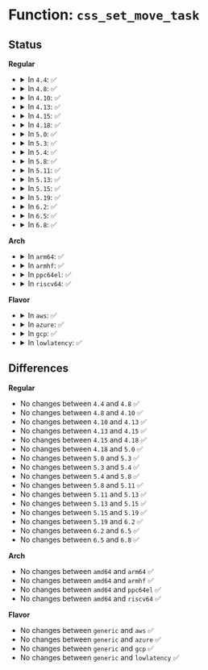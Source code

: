# Function: <code>css_set_move_task</code>

## Status
<b>Regular</b>
<ul>
<li>
<details>
<summary>In <code>4.4</code>: ✅</summary>

```c
void css_set_move_task(struct task_struct *task, struct css_set *from_cset, struct css_set *to_cset, bool use_mg_tasks);
```

**Collision:** Unique Static

**Inline:** No

**Transformation:** False

**Instances:**

```
In kernel/cgroup.c (ffffffff811167a0)
Location: kernel/cgroup.c:697
Inline: False
Direct callers:
  - kernel/cgroup.c:cgroup_taskset_migrate
  - kernel/cgroup.c:cgroup_post_fork
  - kernel/cgroup.c:cgroup_exit
```
**Symbols:**

```
ffffffff811167a0-ffffffff811169e0: css_set_move_task (STB_LOCAL)
```
</details>
</li>
<li>
<details>
<summary>In <code>4.8</code>: ✅</summary>

```c
void css_set_move_task(struct task_struct *task, struct css_set *from_cset, struct css_set *to_cset, bool use_mg_tasks);
```

**Collision:** Unique Static

**Inline:** No

**Transformation:** False

**Instances:**

```
In kernel/cgroup.c (ffffffff8111da40)
Location: kernel/cgroup.c:739
Inline: False
Direct callers:
  - kernel/cgroup.c:cgroup_exit
  - kernel/cgroup.c:cgroup_post_fork
  - kernel/cgroup.c:cgroup_taskset_migrate
```
**Symbols:**

```
ffffffff8111da40-ffffffff8111dc84: css_set_move_task (STB_LOCAL)
```
</details>
</li>
<li>
<details>
<summary>In <code>4.10</code>: ✅</summary>

```c
void css_set_move_task(struct task_struct *task, struct css_set *from_cset, struct css_set *to_cset, bool use_mg_tasks);
```

**Collision:** Unique Static

**Inline:** No

**Transformation:** False

**Instances:**

```
In kernel/cgroup.c (ffffffff81125d70)
Location: kernel/cgroup.c:742
Inline: False
Direct callers:
  - kernel/cgroup.c:cgroup_exit
  - kernel/cgroup.c:cgroup_post_fork
  - kernel/cgroup.c:cgroup_taskset_migrate
```
**Symbols:**

```
ffffffff81125d70-ffffffff81125fb4: css_set_move_task (STB_LOCAL)
```
</details>
</li>
<li>
<details>
<summary>In <code>4.13</code>: ✅</summary>

```c
void css_set_move_task(struct task_struct *task, struct css_set *from_cset, struct css_set *to_cset, bool use_mg_tasks);
```

**Collision:** Unique Static

**Inline:** No

**Transformation:** False

**Instances:**

```
In kernel/cgroup/cgroup.c (ffffffff81124da0)
Location: kernel/cgroup/cgroup.c:660
Inline: False
Direct callers:
  - kernel/cgroup/cgroup.c:cgroup_exit
  - kernel/cgroup/cgroup.c:cgroup_post_fork
  - kernel/cgroup/cgroup.c:cgroup_migrate_execute
```
**Symbols:**

```
ffffffff81124da0-ffffffff81124f8b: css_set_move_task (STB_LOCAL)
```
</details>
</li>
<li>
<details>
<summary>In <code>4.15</code>: ✅</summary>

```c
void css_set_move_task(struct task_struct *task, struct css_set *from_cset, struct css_set *to_cset, bool use_mg_tasks);
```

**Collision:** Unique Static

**Inline:** No

**Transformation:** False

**Instances:**

```
In kernel/cgroup/cgroup.c (ffffffff81131040)
Location: kernel/cgroup/cgroup.c:787
Inline: False
Direct callers:
  - kernel/cgroup/cgroup.c:cgroup_exit
  - kernel/cgroup/cgroup.c:cgroup_post_fork
  - kernel/cgroup/cgroup.c:cgroup_migrate_execute
```
**Symbols:**

```
ffffffff81131040-ffffffff81131232: css_set_move_task (STB_LOCAL)
```
</details>
</li>
<li>
<details>
<summary>In <code>4.18</code>: ✅</summary>

```c
void css_set_move_task(struct task_struct *task, struct css_set *from_cset, struct css_set *to_cset, bool use_mg_tasks);
```

**Collision:** Unique Static

**Inline:** No

**Transformation:** False

**Instances:**

```
In kernel/cgroup/cgroup.c (ffffffff8113f770)
Location: kernel/cgroup/cgroup.c:790
Inline: False
Direct callers:
  - kernel/cgroup/cgroup.c:cgroup_exit
  - kernel/cgroup/cgroup.c:cgroup_post_fork
  - kernel/cgroup/cgroup.c:cgroup_migrate_execute
```
**Symbols:**

```
ffffffff8113f770-ffffffff8113f974: css_set_move_task (STB_LOCAL)
```
</details>
</li>
<li>
<details>
<summary>In <code>5.0</code>: ✅</summary>

```c
void css_set_move_task(struct task_struct *task, struct css_set *from_cset, struct css_set *to_cset, bool use_mg_tasks);
```

**Collision:** Unique Static

**Inline:** No

**Transformation:** False

**Instances:**

```
In kernel/cgroup/cgroup.c (ffffffff8114b190)
Location: kernel/cgroup/cgroup.c:825
Inline: False
Direct callers:
  - kernel/cgroup/cgroup.c:cgroup_exit
  - kernel/cgroup/cgroup.c:cgroup_post_fork
  - kernel/cgroup/cgroup.c:cgroup_migrate_execute
```
**Symbols:**

```
ffffffff8114b190-ffffffff8114b398: css_set_move_task (STB_LOCAL)
```
</details>
</li>
<li>
<details>
<summary>In <code>5.3</code>: ✅</summary>

```c
void css_set_move_task(struct task_struct *task, struct css_set *from_cset, struct css_set *to_cset, bool use_mg_tasks);
```

**Collision:** Unique Static

**Inline:** No

**Transformation:** False

**Instances:**

```
In kernel/cgroup/cgroup.c (ffffffff81156a40)
Location: kernel/cgroup/cgroup.c:878
Inline: False
Direct callers:
  - kernel/cgroup/cgroup.c:cgroup_exit
  - kernel/cgroup/cgroup.c:cgroup_post_fork
  - kernel/cgroup/cgroup.c:cgroup_migrate_execute
```
**Symbols:**

```
ffffffff81156a40-ffffffff81156c52: css_set_move_task (STB_LOCAL)
```
</details>
</li>
<li>
<details>
<summary>In <code>5.4</code>: ✅</summary>

```c
void css_set_move_task(struct task_struct *task, struct css_set *from_cset, struct css_set *to_cset, bool use_mg_tasks);
```

**Collision:** Unique Static

**Inline:** No

**Transformation:** False

**Instances:**

```
In kernel/cgroup/cgroup.c (ffffffff811626b0)
Location: kernel/cgroup/cgroup.c:878
Inline: False
Direct callers:
  - kernel/cgroup/cgroup.c:cgroup_exit
  - kernel/cgroup/cgroup.c:cgroup_post_fork
  - kernel/cgroup/cgroup.c:cgroup_migrate_execute
```
**Symbols:**

```
ffffffff811626b0-ffffffff811628c2: css_set_move_task (STB_LOCAL)
```
</details>
</li>
<li>
<details>
<summary>In <code>5.8</code>: ✅</summary>

```c
void css_set_move_task(struct task_struct *task, struct css_set *from_cset, struct css_set *to_cset, bool use_mg_tasks);
```

**Collision:** Unique Static

**Inline:** No

**Transformation:** False

**Instances:**

```
In kernel/cgroup/cgroup.c (ffffffff81173c80)
Location: kernel/cgroup/cgroup.c:871
Inline: False
Direct callers:
  - kernel/cgroup/cgroup.c:cgroup_exit
  - kernel/cgroup/cgroup.c:cgroup_post_fork
  - kernel/cgroup/cgroup.c:cgroup_migrate_execute
```
**Symbols:**

```
ffffffff81173c80-ffffffff81173e8d: css_set_move_task (STB_LOCAL)
```
</details>
</li>
<li>
<details>
<summary>In <code>5.11</code>: ✅</summary>

```c
void css_set_move_task(struct task_struct *task, struct css_set *from_cset, struct css_set *to_cset, bool use_mg_tasks);
```

**Collision:** Unique Static

**Inline:** No

**Transformation:** False

**Instances:**

```
In kernel/cgroup/cgroup.c (ffffffff81170960)
Location: kernel/cgroup/cgroup.c:868
Inline: False
Direct callers:
  - kernel/cgroup/cgroup.c:cgroup_exit
  - kernel/cgroup/cgroup.c:cgroup_post_fork
  - kernel/cgroup/cgroup.c:cgroup_migrate_execute
```
**Symbols:**

```
ffffffff81170960-ffffffff81170b6d: css_set_move_task (STB_LOCAL)
```
</details>
</li>
<li>
<details>
<summary>In <code>5.13</code>: ✅</summary>

```c
void css_set_move_task(struct task_struct *task, struct css_set *from_cset, struct css_set *to_cset, bool use_mg_tasks);
```

**Collision:** Unique Static

**Inline:** No

**Transformation:** False

**Instances:**

```
In kernel/cgroup/cgroup.c (ffffffff81171590)
Location: kernel/cgroup/cgroup.c:868
Inline: False
Direct callers:
  - kernel/cgroup/cgroup.c:cgroup_exit
  - kernel/cgroup/cgroup.c:cgroup_post_fork
  - kernel/cgroup/cgroup.c:cgroup_migrate_execute
```
**Symbols:**

```
ffffffff81171590-ffffffff8117179d: css_set_move_task (STB_LOCAL)
```
</details>
</li>
<li>
<details>
<summary>In <code>5.15</code>: ✅</summary>

```c
void css_set_move_task(struct task_struct *task, struct css_set *from_cset, struct css_set *to_cset, bool use_mg_tasks);
```

**Collision:** Unique Static

**Inline:** No

**Transformation:** False

**Instances:**

```
In kernel/cgroup/cgroup.c (ffffffff81197ea0)
Location: kernel/cgroup/cgroup.c:899
Inline: False
Direct callers:
  - kernel/cgroup/cgroup.c:cgroup_exit
  - kernel/cgroup/cgroup.c:cgroup_post_fork
  - kernel/cgroup/cgroup.c:cgroup_migrate_execute
```
**Symbols:**

```
ffffffff81197ea0-ffffffff811980ad: css_set_move_task (STB_LOCAL)
```
</details>
</li>
<li>
<details>
<summary>In <code>5.19</code>: ✅</summary>

```c
void css_set_move_task(struct task_struct *task, struct css_set *from_cset, struct css_set *to_cset, bool use_mg_tasks);
```

**Collision:** Unique Static

**Inline:** No

**Transformation:** False

**Instances:**

```
In kernel/cgroup/cgroup.c (ffffffff811c7f80)
Location: kernel/cgroup/cgroup.c:901
Inline: False
Direct callers:
  - kernel/cgroup/cgroup.c:cgroup_exit
  - kernel/cgroup/cgroup.c:cgroup_post_fork
  - kernel/cgroup/cgroup.c:cgroup_migrate_execute
```
**Symbols:**

```
ffffffff811c7f80-ffffffff811c81c0: css_set_move_task (STB_LOCAL)
```
</details>
</li>
<li>
<details>
<summary>In <code>6.2</code>: ✅</summary>

```c
void css_set_move_task(struct task_struct *task, struct css_set *from_cset, struct css_set *to_cset, bool use_mg_tasks);
```

**Collision:** Unique Static

**Inline:** No

**Transformation:** False

**Instances:**

```
In kernel/cgroup/cgroup.c (ffffffff8120af60)
Location: kernel/cgroup/cgroup.c:906
Inline: False
Direct callers:
  - kernel/cgroup/cgroup.c:cgroup_exit
  - kernel/cgroup/cgroup.c:cgroup_post_fork
  - kernel/cgroup/cgroup.c:cgroup_migrate_execute
```
**Symbols:**

```
ffffffff8120af60-ffffffff8120b1a0: css_set_move_task (STB_LOCAL)
```
</details>
</li>
<li>
<details>
<summary>In <code>6.5</code>: ✅</summary>

```c
void css_set_move_task(struct task_struct *task, struct css_set *from_cset, struct css_set *to_cset, bool use_mg_tasks);
```

**Collision:** Unique Static

**Inline:** No

**Transformation:** False

**Instances:**

```
In kernel/cgroup/cgroup.c (ffffffff81220540)
Location: kernel/cgroup/cgroup.c:890
Inline: False
Direct callers:
  - kernel/cgroup/cgroup.c:cgroup_exit
  - kernel/cgroup/cgroup.c:cgroup_post_fork
  - kernel/cgroup/cgroup.c:cgroup_migrate_execute
```
**Symbols:**

```
ffffffff81220540-ffffffff8122078b: css_set_move_task (STB_LOCAL)
```
</details>
</li>
<li>
<details>
<summary>In <code>6.8</code>: ✅</summary>

```c
void css_set_move_task(struct task_struct *task, struct css_set *from_cset, struct css_set *to_cset, bool use_mg_tasks);
```

**Collision:** Unique Static

**Inline:** No

**Transformation:** False

**Instances:**

```
In kernel/cgroup/cgroup.c (ffffffff81238290)
Location: kernel/cgroup/cgroup.c:870
Inline: False
Direct callers:
  - kernel/cgroup/cgroup.c:cgroup_exit
  - kernel/cgroup/cgroup.c:cgroup_post_fork
  - kernel/cgroup/cgroup.c:cgroup_migrate_execute
```
**Symbols:**

```
ffffffff81238290-ffffffff812384db: css_set_move_task (STB_LOCAL)
```
</details>
</li>
</ul>
<b>Arch</b>
<ul>
<li>
<details>
<summary>In <code>arm64</code>: ✅</summary>

```c
void css_set_move_task(struct task_struct *task, struct css_set *from_cset, struct css_set *to_cset, bool use_mg_tasks);
```

**Collision:** Unique Static

**Inline:** No

**Transformation:** False

**Instances:**

```
In kernel/cgroup/cgroup.c (ffff8000101d3cd0)
Location: kernel/cgroup/cgroup.c:878
Inline: False
Direct callers:
  - kernel/cgroup/cgroup.c:cgroup_exit
  - kernel/cgroup/cgroup.c:cgroup_post_fork
  - kernel/cgroup/cgroup.c:cgroup_migrate_execute
```
**Symbols:**

```
ffff8000101d3cd0-ffff8000101d3ec0: css_set_move_task (STB_LOCAL)
```
</details>
</li>
<li>
<details>
<summary>In <code>armhf</code>: ✅</summary>

```c
void css_set_move_task(struct task_struct *task, struct css_set *from_cset, struct css_set *to_cset, bool use_mg_tasks);
```

**Collision:** Unique Static

**Inline:** No

**Transformation:** False

**Instances:**

```
In kernel/cgroup/cgroup.c (c041687c)
Location: kernel/cgroup/cgroup.c:878
Inline: False
Direct callers:
  - kernel/cgroup/cgroup.c:cgroup_exit
  - kernel/cgroup/cgroup.c:cgroup_post_fork
  - kernel/cgroup/cgroup.c:cgroup_migrate_execute
```
**Symbols:**

```
c041687c-c0416acc: css_set_move_task (STB_LOCAL)
```
</details>
</li>
<li>
<details>
<summary>In <code>ppc64el</code>: ✅</summary>

```c
void css_set_move_task(struct task_struct *task, struct css_set *from_cset, struct css_set *to_cset, bool use_mg_tasks);
```

**Collision:** Unique Static

**Inline:** No

**Transformation:** False

**Instances:**

```
In kernel/cgroup/cgroup.c (c00000000023f000)
Location: kernel/cgroup/cgroup.c:878
Inline: False
Direct callers:
  - kernel/cgroup/cgroup.c:cgroup_exit
  - kernel/cgroup/cgroup.c:cgroup_post_fork
  - kernel/cgroup/cgroup.c:cgroup_migrate_execute
```
**Symbols:**

```
c00000000023f000-c00000000023f288: css_set_move_task (STB_LOCAL)
```
</details>
</li>
<li>
<details>
<summary>In <code>riscv64</code>: ✅</summary>

```c
void css_set_move_task(struct task_struct *task, struct css_set *from_cset, struct css_set *to_cset, bool use_mg_tasks);
```

**Collision:** Unique Static

**Inline:** No

**Transformation:** False

**Instances:**

```
In kernel/cgroup/cgroup.c (ffffffe00014d290)
Location: kernel/cgroup/cgroup.c:878
Inline: False
Direct callers:
  - kernel/cgroup/cgroup.c:cgroup_exit
  - kernel/cgroup/cgroup.c:cgroup_post_fork
  - kernel/cgroup/cgroup.c:cgroup_migrate_execute
```
**Symbols:**

```
ffffffe00014d290-ffffffe00014d424: css_set_move_task (STB_LOCAL)
```
</details>
</li>
</ul>
<b>Flavor</b>
<ul>
<li>
<details>
<summary>In <code>aws</code>: ✅</summary>

```c
void css_set_move_task(struct task_struct *task, struct css_set *from_cset, struct css_set *to_cset, bool use_mg_tasks);
```

**Collision:** Unique Static

**Inline:** No

**Transformation:** False

**Instances:**

```
In kernel/cgroup/cgroup.c (ffffffff8115acd0)
Location: kernel/cgroup/cgroup.c:878
Inline: False
Direct callers:
  - kernel/cgroup/cgroup.c:cgroup_exit
  - kernel/cgroup/cgroup.c:cgroup_post_fork
  - kernel/cgroup/cgroup.c:cgroup_migrate_execute
```
**Symbols:**

```
ffffffff8115acd0-ffffffff8115aee2: css_set_move_task (STB_LOCAL)
```
</details>
</li>
<li>
<details>
<summary>In <code>azure</code>: ✅</summary>

```c
void css_set_move_task(struct task_struct *task, struct css_set *from_cset, struct css_set *to_cset, bool use_mg_tasks);
```

**Collision:** Unique Static

**Inline:** No

**Transformation:** False

**Instances:**

```
In kernel/cgroup/cgroup.c (ffffffff8114dfc0)
Location: kernel/cgroup/cgroup.c:878
Inline: False
Direct callers:
  - kernel/cgroup/cgroup.c:cgroup_exit
  - kernel/cgroup/cgroup.c:cgroup_post_fork
  - kernel/cgroup/cgroup.c:cgroup_migrate_execute
```
**Symbols:**

```
ffffffff8114dfc0-ffffffff8114e1d2: css_set_move_task (STB_LOCAL)
```
</details>
</li>
<li>
<details>
<summary>In <code>gcp</code>: ✅</summary>

```c
void css_set_move_task(struct task_struct *task, struct css_set *from_cset, struct css_set *to_cset, bool use_mg_tasks);
```

**Collision:** Unique Static

**Inline:** No

**Transformation:** False

**Instances:**

```
In kernel/cgroup/cgroup.c (ffffffff81158aa0)
Location: kernel/cgroup/cgroup.c:878
Inline: False
Direct callers:
  - kernel/cgroup/cgroup.c:cgroup_exit
  - kernel/cgroup/cgroup.c:cgroup_post_fork
  - kernel/cgroup/cgroup.c:cgroup_migrate_execute
```
**Symbols:**

```
ffffffff81158aa0-ffffffff81158cb2: css_set_move_task (STB_LOCAL)
```
</details>
</li>
<li>
<details>
<summary>In <code>lowlatency</code>: ✅</summary>

```c
void css_set_move_task(struct task_struct *task, struct css_set *from_cset, struct css_set *to_cset, bool use_mg_tasks);
```

**Collision:** Unique Static

**Inline:** No

**Transformation:** False

**Instances:**

```
In kernel/cgroup/cgroup.c (ffffffff81165b20)
Location: kernel/cgroup/cgroup.c:878
Inline: False
Direct callers:
  - kernel/cgroup/cgroup.c:cgroup_exit
  - kernel/cgroup/cgroup.c:cgroup_post_fork
  - kernel/cgroup/cgroup.c:cgroup_migrate_execute
```
**Symbols:**

```
ffffffff81165b20-ffffffff81165d32: css_set_move_task (STB_LOCAL)
```
</details>
</li>
</ul>

## Differences
<b>Regular</b>
<ul>
<li>
No changes between <code>4.4</code> and <code>4.8</code> ✅
</li>
<li>
No changes between <code>4.8</code> and <code>4.10</code> ✅
</li>
<li>
No changes between <code>4.10</code> and <code>4.13</code> ✅
</li>
<li>
No changes between <code>4.13</code> and <code>4.15</code> ✅
</li>
<li>
No changes between <code>4.15</code> and <code>4.18</code> ✅
</li>
<li>
No changes between <code>4.18</code> and <code>5.0</code> ✅
</li>
<li>
No changes between <code>5.0</code> and <code>5.3</code> ✅
</li>
<li>
No changes between <code>5.3</code> and <code>5.4</code> ✅
</li>
<li>
No changes between <code>5.4</code> and <code>5.8</code> ✅
</li>
<li>
No changes between <code>5.8</code> and <code>5.11</code> ✅
</li>
<li>
No changes between <code>5.11</code> and <code>5.13</code> ✅
</li>
<li>
No changes between <code>5.13</code> and <code>5.15</code> ✅
</li>
<li>
No changes between <code>5.15</code> and <code>5.19</code> ✅
</li>
<li>
No changes between <code>5.19</code> and <code>6.2</code> ✅
</li>
<li>
No changes between <code>6.2</code> and <code>6.5</code> ✅
</li>
<li>
No changes between <code>6.5</code> and <code>6.8</code> ✅
</li>
</ul>
<b>Arch</b>
<ul>
<li>
No changes between <code>amd64</code> and <code>arm64</code> ✅
</li>
<li>
No changes between <code>amd64</code> and <code>armhf</code> ✅
</li>
<li>
No changes between <code>amd64</code> and <code>ppc64el</code> ✅
</li>
<li>
No changes between <code>amd64</code> and <code>riscv64</code> ✅
</li>
</ul>
<b>Flavor</b>
<ul>
<li>
No changes between <code>generic</code> and <code>aws</code> ✅
</li>
<li>
No changes between <code>generic</code> and <code>azure</code> ✅
</li>
<li>
No changes between <code>generic</code> and <code>gcp</code> ✅
</li>
<li>
No changes between <code>generic</code> and <code>lowlatency</code> ✅
</li>
</ul>
